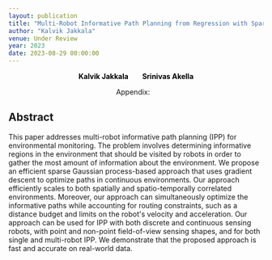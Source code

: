 ```yaml
---
layout: publication
title: "Multi-Robot Informative Path Planning from Regression with Sparse Gaussian Processes"
author: "Kalvik Jakkala"
venue: Under Review
year: 2023
date: 2023-08-29 00:00:00
---
```


<p>
<center>
  <a href="https://webpages.uncc.edu/kjakkala"
   style="text-decoration: none"><b style="color:Black">Kalvik Jakkala</b></a>
   &nbsp;&nbsp;
  &nbsp;&nbsp;
  <a href="https://webpages.uncc.edu/sakella/"
   style="text-decoration: none"><b style="color:Black">Srinivas Akella</b></a>
</center>
</p>

<center>
Appendix: <a href="https://nbviewer.org/github/itskalvik/itskalvik.github.io/blob/gh-pages/assets/SGP_IPP_APP.pdf"><span style="color: #4285F4;"><i class="fa fa-file-text"></i></span></a>
&nbsp;&nbsp;
</center>

## Abstract
This paper addresses multi-robot informative path planning (IPP) for environmental monitoring.  The problem involves determining informative regions in the environment that should be visited by robots in order to gather the most amount of information about the environment. We propose an efficient sparse Gaussian process-based approach that uses gradient descent to optimize paths in continuous environments. Our approach efficiently scales to both spatially and spatio-temporally correlated environments. Moreover, our approach can simultaneously optimize the informative paths while accounting for routing constraints, such as a distance budget and limits on the robot's velocity and acceleration. Our approach can be used for IPP with both discrete and continuous sensing robots, with point and non-point field-of-view sensing shapes, and for both single and multi-robot IPP. We demonstrate that the proposed approach is fast and accurate on real-world data.
